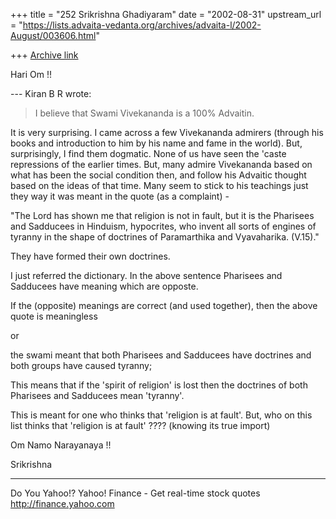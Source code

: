 +++
title = "252 Srikrishna Ghadiyaram"
date = "2002-08-31"
upstream_url = "https://lists.advaita-vedanta.org/archives/advaita-l/2002-August/003606.html"

+++
[Archive link](https://lists.advaita-vedanta.org/archives/advaita-l/2002-August/003606.html)

Hari Om !!

--- Kiran B R <kiranbr at ROCKETMAIL.COM> wrote:

>
> I believe that Swami Vivekananda is a 100% Advaitin.

It is very surprising. I came across a few Vivekananda
admirers (through his books and introduction to him by
his name and fame in the world).  But, surprisingly, I
find them dogmatic. None of us have seen the 'caste
repressions of the earlier times. But, many admire
Vivekananda based on what has been the social
condition then, and follow his Advaitic thought based
on the ideas of that time. Many seem to stick to his
teachings just they way it was meant in the quote (as
a complaint) -

"The Lord has shown me that religion is not in fault,
but it is the Pharisees and Sadducees in Hinduism,
hypocrites, who invent all sorts of engines of tyranny
in the shape of doctrines of Paramarthika and
Vyavaharika. (V.15)."

They have formed their own doctrines.

I just referred the dictionary. In the above sentence
Pharisees and Sadducees have meaning which are
opposte.

If  the (opposite) meanings are correct (and used
together), then the above quote is meaningless

or

the swami meant that both Pharisees and Sadducees
have doctrines and both groups have caused tyranny;

This means that if the 'spirit of religion' is lost
then  the doctrines of both Pharisees and Sadducees
mean 'tyranny'.

This is meant for one who thinks that 'religion is at
fault'. But, who on this list thinks that 'religion is
at fault' ???? (knowing its true import)

Om Namo Narayanaya !!

Srikrishna


__________________________________________________
Do You Yahoo!?
Yahoo! Finance - Get real-time stock quotes
http://finance.yahoo.com

